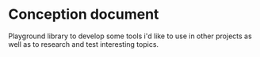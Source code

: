 <h1>Conception document</h1>
<div>
Playground library to develop some tools i'd like to use in other projects as well as to research and test interesting topics.
</div>

